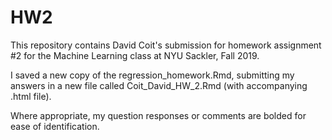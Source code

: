 # HW2

This repository contains David Coit's submission for homework assignment #2 for the Machine Learning class at NYU Sackler, Fall 2019.

I saved a new copy of the regression_homework.Rmd, submitting my answers in a new file called Coit_David_HW_2.Rmd (with accompanying .html file). 

Where appropriate, my question responses or comments are bolded for ease of identification.
